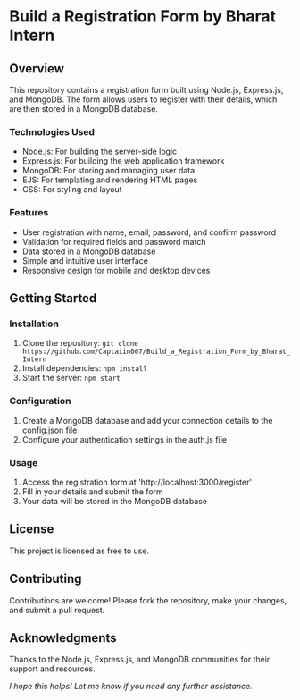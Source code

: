 
# Build a Registration Form by Bharat Intern

## Overview

This repository contains a registration form built using Node.js, Express.js, and MongoDB. The form allows users to register with their details, which are then stored in a MongoDB database.

### Technologies Used

- Node.js: For building the server-side logic
- Express.js: For building the web application framework
- MongoDB: For storing and managing user data
- EJS: For templating and rendering HTML pages
- CSS: For styling and layout

### Features

- User registration with name, email, password, and confirm password
- Validation for required fields and password match
- Data stored in a MongoDB database
- Simple and intuitive user interface
- Responsive design for mobile and desktop devices

## Getting Started

### Installation

1. Clone the repository: `git clone https://github.com/Captaiin007/Build_a_Registration_Form_by_Bharat_Intern`
2. Install dependencies: `npm install`
3. Start the server: `npm start`

### Configuration

1. Create a MongoDB database and add your connection details to the config.json file
2. Configure your authentication settings in the auth.js file

### Usage

1. Access the registration form at 'http://localhost:3000/register'
2. Fill in your details and submit the form
3. Your data will be stored in the MongoDB database

## License

This project is licensed as free to use.

## Contributing

Contributions are welcome! Please fork the repository, make your changes, and submit a pull request.

## Acknowledgments

Thanks to the Node.js, Express.js, and MongoDB communities for their support and resources.

*I hope this helps! Let me know if you need any further assistance.*
